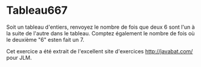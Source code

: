 
# Tableau667 #
Soit un tableau d'entiers, renvoyez le nombre de fois que deux 6 sont l'un à
la suite de l'autre dans le tableau. Comptez également le nombre de fois où
le deuxième "6" esten fait un 7.

Cet exercice a été extrait de l'excellent site d'exercices
http://javabat.com/ pour JLM.

